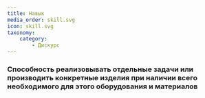 ```yaml
---
title: Навык
media_order: skill.svg
icon: skill.svg
taxonomy:
    category:
        - Дискурс
---
```


### Способность реализовывать отдельные задачи или производить конкретные изделия при наличии всего необходимого для этого оборудования и материалов
